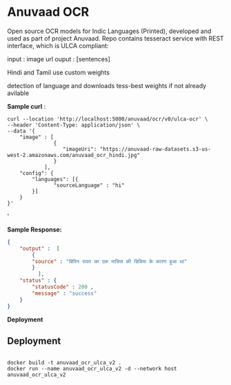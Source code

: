 
# Anuvaad OCR

Open source OCR models for Indic Languages (Printed), developed and used as part of project Anuvaad.
Repo contains tesseract service with REST interface, which is ULCA compliant:

input : image url
ouput : [sentences]

Hindi and Tamil use custom weights

detection of language and downloads tess-best weights if not already avilable  

**Sample curl** :



    curl --location 'http://localhost:5000/anuvaad/ocr/v0/ulca-ocr' \
    --header 'Content-Type: application/json' \
    --data '{
        "image" : [
                   { 
                      "imageUri": "https://anuvaad-raw-datasets.s3-us-west-2.amazonaws.com/anuvaad_ocr_hindi.jpg"
                   }
                ],
        "config": {
            "languages": [{
                   "sourceLanguage" : "hi"
            }]
        }
    }'
'

**Sample Response:**
```json
{
    "output" :  [
        {        
        "source" : "बिपिन रावत का एक माचिस की डिबिया के कारण हुआ था"
        }
          ],           
    "status" : {  
        "statusCode" : 200 ,
        "message" : "success"     
    }
}

```
**Deployment**
## **Deployment**


```shell

docker build -t anuvaad_ocr_ulca_v2 .
docker run --name anuvaad_ocr_ulca_v2 -d --network host anuvaad_ocr_ulca_v2 
```


